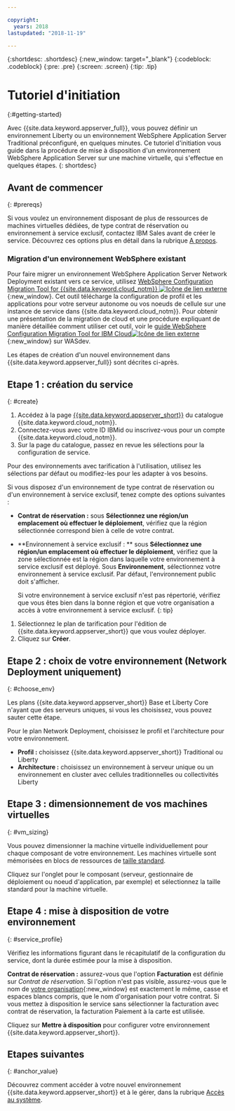```yaml
---

copyright:
  years: 2018
lastupdated: "2018-11-19"

---
```


{:shortdesc: .shortdesc}
{:new_window: target="_blank"}
{:codeblock: .codeblock}
{:pre: .pre}
{:screen: .screen}
{:tip: .tip}


# Tutoriel d'initiation
{:#getting-started}

Avec {{site.data.keyword.appserver_full}}, vous pouvez définir un environnement Liberty ou un environnement WebSphere Application Server Traditional préconfiguré, en quelques minutes. Ce tutoriel d'initiation vous guide dans la procédure de mise à disposition d'un environnement WebSphere Application Server sur une machine virtuelle, qui s'effectue en quelques étapes.
{: shortdesc}

## Avant de commencer
{: #prereqs}

Si vous voulez un environnement disposant de plus de ressources de machines virtuelles dédiées, de type contrat de réservation ou environnement à service exclusif, contactez IBM Sales avant de créer le service. Découvrez ces options plus en détail dans la rubrique [A propos](index.html).

### Migration d'un environnement WebSphere existant

Pour faire migrer un environnement WebSphere Application Server Network Deployment existant vers ce service, utilisez [WebSphere Configuration Migration Tool for {{site.data.keyword.cloud_notm}} ![Icône de lien externe](../../icons/launch-glyph.svg "Icône de lien externe")](https://developer.ibm.com/wasdev/downloads/#asset/tools-WebSphere_Configuration_Migration_Tool_for_IBM_Cloud){:new_window}. Cet outil télécharge la configuration de profil et les applications pour votre serveur autonome ou vos noeuds de cellule sur une instance de service dans {{site.data.keyword.cloud_notm}}. Pour obtenir une présentation de la migration de cloud et une procédure expliquant de manière détaillée comment utiliser cet outil, voir le [guide WebSphere Configuration Migration Tool for IBM Cloud![Icône de lien externe](../../icons/launch-glyph.svg "Icône de lien externe")](https://developer.ibm.com/wasdev/docs/websphere-config-migration-cloud/){:new_window} sur WASdev.

Les étapes de création d'un nouvel environnement dans {{site.data.keyword.appserver_full}} sont décrites ci-après.

## Etape 1 : création du service
{: #create}

1. Accédez à la page [{{site.data.keyword.appserver_short}}](https://{DomainName}/catalog/services/websphere-application-server) du catalogue {{site.data.keyword.cloud_notm}}.
1. Connectez-vous avec votre ID IBMid ou inscrivez-vous pour un compte {{site.data.keyword.cloud_notm}}.
1. Sur la page du catalogue, passez en revue les sélections pour la configuration de service.

  Pour des environnements avec tarification à l'utilisation, utilisez les sélections par défaut ou modifiez-les pour les adapter à vos besoins.

  Si vous disposez d'un environnement de type contrat de réservation ou d'un environnement à service exclusif, tenez compte des options suivantes :

  * **Contrat de réservation :** sous **Sélectionnez une région/un emplacement où effectuer le déploiement**, vérifiez que la région sélectionnée correspond bien à celle de votre contrat.

  * **Environnement à service exclusif : ** sous **Sélectionnez une région/un emplacement où effectuer le déploiement**, vérifiez que la zone sélectionnée est la région dans laquelle votre environnement à service exclusif est déployé. Sous **Environnement**, sélectionnez votre environnement à service exclusif. Par défaut, l'environnement public doit s'afficher.

    Si votre environnement à service exclusif n'est pas répertorié, vérifiez que vous êtes bien dans la bonne région et que votre organisation a accès à votre environnement à service exclusif.
    {: tip}
1. Sélectionnez le plan de tarification pour l'édition de {{site.data.keyword.appserver_short}} que vous voulez déployer.
1. Cliquez sur **Créer**.


## Etape 2 : choix de votre environnement (Network Deployment uniquement)
{: #choose_env}

Les plans {{site.data.keyword.appserver_short}} Base et Liberty Core n'ayant que des serveurs uniques, si vous les choisissez, vous pouvez sauter cette étape.

Pour le plan Network Deployment, choisissez le profil et l'architecture pour votre environnement.

* **Profil :** choisissez {{site.data.keyword.appserver_short}} Traditional ou Liberty
* **Architecture :** choisissez un environnement à serveur unique ou un environnement en cluster avec cellules traditionnelles ou collectivités Liberty


## Etape 3 : dimensionnement de vos machines virtuelles
{: #vm_sizing}

Vous pouvez dimensionner la machine virtuelle individuellement pour chaque composant de votre environnement. Les machines virtuelle sont mémorisées en blocs de ressources de [taille standard](index.html#vm-size).

Cliquez sur l'onglet pour le composant (serveur, gestionnaire de déploiement ou noeud d'application, par exemple) et sélectionnez la taille standard pour la machine virtuelle.

## Etape 4 : mise à disposition de votre environnement
{: #service_profile}

Vérifiez les informations figurant dans le récapitulatif de la configuration du service, dont la durée estimée pour la mise à disposition.

**Contrat de réservation :** assurez-vous que l'option **Facturation** est définie sur _Contrat de réservation_. Si l'option n'est pas visible, assurez-vous que le nom de [votre organisation](../../account/orgs_spaces.html){:new_window} est exactement le même, casse et espaces blancs compris, que le nom d'organisation pour votre contrat. Si vous mettez à disposition le service sans sélectionner la facturation avec contrat de réservation, la facturation Paiement à la carte est utilisée.

Cliquez sur **Mettre à disposition** pour configurer votre environnement {{site.data.keyword.appserver_short}}.

## Etapes suivantes
{: #anchor_value}

Découvrez comment accéder à votre nouvel environnement {{site.data.keyword.appserver_short}} et à le gérer, dans la rubrique [Accès au système](systemAccess.html).
